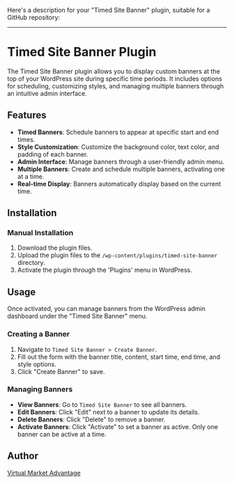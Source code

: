 Here's a description for your "Timed Site Banner" plugin, suitable for a GitHub repository:

---

# Timed Site Banner Plugin

The Timed Site Banner plugin allows you to display custom banners at the top of your WordPress site during specific time periods. It includes options for scheduling, customizing styles, and managing multiple banners through an intuitive admin interface.

## Features

- **Timed Banners**: Schedule banners to appear at specific start and end times.
- **Style Customization**: Customize the background color, text color, and padding of each banner.
- **Admin Interface**: Manage banners through a user-friendly admin menu.
- **Multiple Banners**: Create and schedule multiple banners, activating one at a time.
- **Real-time Display**: Banners automatically display based on the current time.

## Installation

### Manual Installation

1. Download the plugin files.
2. Upload the plugin files to the `/wp-content/plugins/timed-site-banner` directory.
3. Activate the plugin through the 'Plugins' menu in WordPress.

## Usage

Once activated, you can manage banners from the WordPress admin dashboard under the "Timed Site Banner" menu.

### Creating a Banner

1. Navigate to `Timed Site Banner > Create Banner`.
2. Fill out the form with the banner title, content, start time, end time, and style options.
3. Click "Create Banner" to save.

### Managing Banners

- **View Banners**: Go to `Timed Site Banner` to see all banners.
- **Edit Banners**: Click "Edit" next to a banner to update its details.
- **Delete Banners**: Click "Delete" to remove a banner.
- **Activate Banners**: Click "Activate" to set a banner as active. Only one banner can be active at a time.

## Author

[Virtual Market Advantage](https://virtualmarketadvantage.com/)
